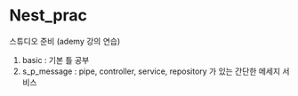 # Nest_prac
스튜디오 준비 (ademy 강의 연습)

1. basic : 기본 틀 공부
2. s_p_message : pipe, controller, service, repository 가 있는 간단한 메세지 서비스
